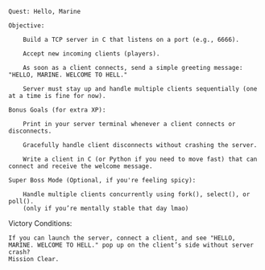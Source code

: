     Quest: Hello, Marine

    Objective:

        Build a TCP server in C that listens on a port (e.g., 6666).

        Accept new incoming clients (players).

        As soon as a client connects, send a simple greeting message: "HELLO, MARINE. WELCOME TO HELL."

        Server must stay up and handle multiple clients sequentially (one at a time is fine for now).

    Bonus Goals (for extra XP):

        Print in your server terminal whenever a client connects or disconnects.

        Gracefully handle client disconnects without crashing the server.

        Write a client in C (or Python if you need to move fast) that can connect and receive the welcome message.

    Super Boss Mode (Optional, if you're feeling spicy):

        Handle multiple clients concurrently using fork(), select(), or poll().
        (only if you’re mentally stable that day lmao)

Victory Conditions:

    If you can launch the server, connect a client, and see "HELLO, MARINE. WELCOME TO HELL." pop up on the client’s side without server crash?
    Mission Clear.
